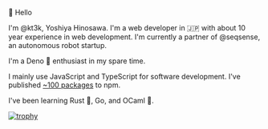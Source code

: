 :wave: Hello

I'm @kt3k, Yoshiya Hinosawa. I'm a web developer in :jp: with about 10 year experience in web development. I'm currently a partner of @seqsense, an autonomous robot startup.

I'm a Deno :sauropod: enthusiast in my spare time.

I mainly use JavaScript and TypeScript for software development. I've published [~100 packages](https://www.npmjs.com/~kt3k) to npm.

I've been learning Rust :crab:, Go, and OCaml :camel:.

[![trophy](https://github-profile-trophy.vercel.app/?username=kt3k&theme=gruvbox)](https://github.com/ryo-ma/github-profile-trophy)
